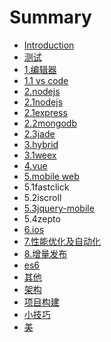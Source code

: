 # Summary

* [Introduction](README.md)
* [测试](chapter1.md)
* [1.编辑器](1bian-ji-qi.md)
* [1.1 vs code](11-vs-code.md)
* [2.nodejs](2nodejs.md)
* [2.1nodejs](21nodejs.md)
* [2.1express](21express.md)
* [2.2mongodb](22mongodb.md)
* [2.3jade](23jade.md)
* [3.hybrid](3hybrid.md)
* [3.1weex](31weex.md)
* [4.vue](4vue.md)
* [5.mobile web](mobile-web.md)
* 5.1fastclick
* 5.2iscroll
* [5.3jquery-mobile](jquery-mobile.md)
* 5.4zepto
* [6.ios](6ios.md)
* [7.性能优化及自动化](7xing-neng-you-hua.md)
* [8.增量发布](8zeng-liang-fa-bu.md)
* [es6](es6.md)
* [其他](qi-ta.md)
* [架构](jia-gou.md)
* [项目构建](xiang-mu-gou-jian.md)
* [小技巧](cao-zuo-xi-tong.md)
* [美](mei.md)

